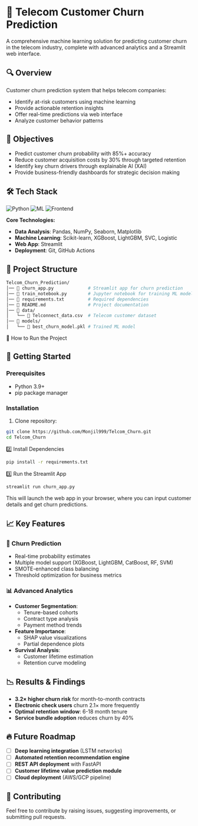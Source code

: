 # 📡 Telecom Customer Churn Prediction


A comprehensive machine learning solution for predicting customer churn in the telecom industry, complete with advanced analytics and a Streamlit web interface.

## 🔍 Overview
Customer churn prediction system that helps telecom companies:
- Identify at-risk customers using machine learning
- Provide actionable retention insights
- Offer real-time predictions via web interface
- Analyze customer behavior patterns

## 🎯 Objectives
- Predict customer churn probability with 85%+ accuracy
- Reduce customer acquisition costs by 30% through targeted retention
- Identify key churn drivers through explainable AI (XAI)
- Provide business-friendly dashboards for strategic decision making

## 🛠️ Tech Stack
![Python](https://img.shields.io/badge/Python-3.9%2B-blue)
![ML](https://img.shields.io/badge/Machine_Learning-XGBoost%7CLightGBM%7CCatBoost-orange)
![Frontend](https://img.shields.io/badge/Web_Framework-Streamlit-ff69b4)

**Core Technologies:**
- **Data Analysis**: Pandas, NumPy, Seaborn, Matplotlib
- **Machine Learning**: Scikit-learn, XGBoost, LightGBM, SVC, Logistic
- **Web App**: Streamlit
- **Deployment**: Git, GitHub Actions

## 📂 Project Structure

```bash
Telcom_Churn_Prediction/
│── 📄 churn_app.py             # Streamlit app for churn prediction
│── 📄 train_notebook.py        # Jupyter notebook for training ML models
│── 📄 requirements.txt         # Required dependencies
│── 📄 README.md                # Project documentation
│── 📂 data/
│   └── 📄 Telconnect_data.csv  # Telecom customer dataset
│── 📂 models/
│   └── 📄 best_churn_model.pkl # Trained ML model
```
🚀 How to Run the Project

## 🚀 Getting Started

### Prerequisites
- Python 3.9+
- pip package manager

### Installation
1. Clone repository:
```bash
git clone https://github.com/Monjil999/Telcom_Churn.git
cd Telcom_Churn
```
2️⃣ Install Dependencies
```bash
pip install -r requirements.txt
```
3️⃣ Run the Streamlit App
```bash
streamlit run churn_app.py
```
This will launch the web app in your browser, where you can input customer details and get churn predictions.

## 📈 Key Features

### 🔮 Churn Prediction
- Real-time probability estimates  
- Multiple model support (XGBoost, LightGBM, CatBoost, RF, SVM)  
- SMOTE-enhanced class balancing  
- Threshold optimization for business metrics  

### 📊 Advanced Analytics
- **Customer Segmentation**:
  - Tenure-based cohorts
  - Contract type analysis
  - Payment method trends
- **Feature Importance**:
  - SHAP value visualizations
  - Partial dependence plots
- **Survival Analysis**:
  - Customer lifetime estimation
  - Retention curve modeling

## 📉 Results & Findings
- **3.2× higher churn risk** for month-to-month contracts  
- **Electronic check users** churn 2.1× more frequently  
- **Optimal retention window**: 6-18 month tenure  
- **Service bundle adoption** reduces churn by 40%  

## 🔥 Future Roadmap
- [ ] **Deep learning integration** (LSTM networks)  
- [ ] **Automated retention recommendation engine**  
- [ ] **REST API deployment** with FastAPI  
- [ ] **Customer lifetime value prediction module**  
- [ ] **Cloud deployment** (AWS/GCP pipeline)
  
## 🤝 Contributing
Feel free to contribute by raising issues, suggesting improvements, or submitting pull requests.

